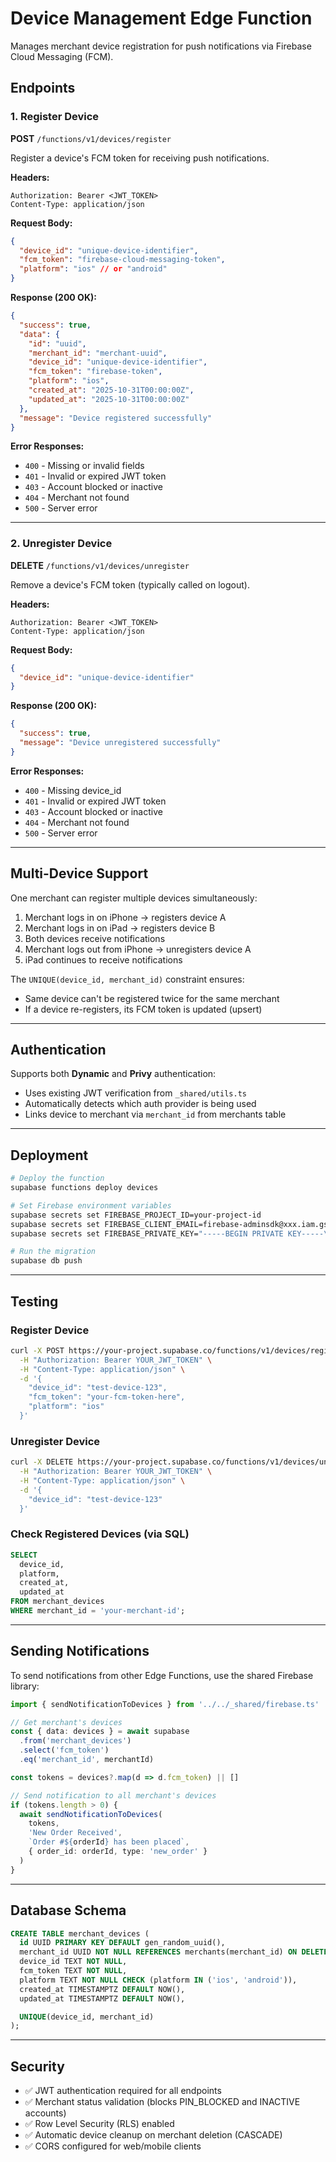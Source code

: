# Device Management Edge Function

Manages merchant device registration for push notifications via Firebase Cloud Messaging (FCM).

## Endpoints

### 1. Register Device
**POST** `/functions/v1/devices/register`

Register a device's FCM token for receiving push notifications.

**Headers:**
```
Authorization: Bearer <JWT_TOKEN>
Content-Type: application/json
```

**Request Body:**
```json
{
  "device_id": "unique-device-identifier",
  "fcm_token": "firebase-cloud-messaging-token",
  "platform": "ios" // or "android"
}
```

**Response (200 OK):**
```json
{
  "success": true,
  "data": {
    "id": "uuid",
    "merchant_id": "merchant-uuid",
    "device_id": "unique-device-identifier",
    "fcm_token": "firebase-token",
    "platform": "ios",
    "created_at": "2025-10-31T00:00:00Z",
    "updated_at": "2025-10-31T00:00:00Z"
  },
  "message": "Device registered successfully"
}
```

**Error Responses:**
- `400` - Missing or invalid fields
- `401` - Invalid or expired JWT token
- `403` - Account blocked or inactive
- `404` - Merchant not found
- `500` - Server error

---

### 2. Unregister Device
**DELETE** `/functions/v1/devices/unregister`

Remove a device's FCM token (typically called on logout).

**Headers:**
```
Authorization: Bearer <JWT_TOKEN>
Content-Type: application/json
```

**Request Body:**
```json
{
  "device_id": "unique-device-identifier"
}
```

**Response (200 OK):**
```json
{
  "success": true,
  "message": "Device unregistered successfully"
}
```

**Error Responses:**
- `400` - Missing device_id
- `401` - Invalid or expired JWT token
- `403` - Account blocked or inactive
- `404` - Merchant not found
- `500` - Server error

---

## Multi-Device Support

One merchant can register multiple devices simultaneously:

1. Merchant logs in on iPhone → registers device A
2. Merchant logs in on iPad → registers device B
3. Both devices receive notifications
4. Merchant logs out from iPhone → unregisters device A
5. iPad continues to receive notifications

The `UNIQUE(device_id, merchant_id)` constraint ensures:
- Same device can't be registered twice for the same merchant
- If a device re-registers, its FCM token is updated (upsert)

---

## Authentication

Supports both **Dynamic** and **Privy** authentication:

- Uses existing JWT verification from `_shared/utils.ts`
- Automatically detects which auth provider is being used
- Links device to merchant via `merchant_id` from merchants table

---

## Deployment

```bash
# Deploy the function
supabase functions deploy devices

# Set Firebase environment variables
supabase secrets set FIREBASE_PROJECT_ID=your-project-id
supabase secrets set FIREBASE_CLIENT_EMAIL=firebase-adminsdk@xxx.iam.gserviceaccount.com
supabase secrets set FIREBASE_PRIVATE_KEY="-----BEGIN PRIVATE KEY-----\n...\n-----END PRIVATE KEY-----\n"

# Run the migration
supabase db push
```

---

## Testing

### Register Device
```bash
curl -X POST https://your-project.supabase.co/functions/v1/devices/register \
  -H "Authorization: Bearer YOUR_JWT_TOKEN" \
  -H "Content-Type: application/json" \
  -d '{
    "device_id": "test-device-123",
    "fcm_token": "your-fcm-token-here",
    "platform": "ios"
  }'
```

### Unregister Device
```bash
curl -X DELETE https://your-project.supabase.co/functions/v1/devices/unregister \
  -H "Authorization: Bearer YOUR_JWT_TOKEN" \
  -H "Content-Type: application/json" \
  -d '{
    "device_id": "test-device-123"
  }'
```

### Check Registered Devices (via SQL)
```sql
SELECT
  device_id,
  platform,
  created_at,
  updated_at
FROM merchant_devices
WHERE merchant_id = 'your-merchant-id';
```

---

## Sending Notifications

To send notifications from other Edge Functions, use the shared Firebase library:

```typescript
import { sendNotificationToDevices } from '../../_shared/firebase.ts'

// Get merchant's devices
const { data: devices } = await supabase
  .from('merchant_devices')
  .select('fcm_token')
  .eq('merchant_id', merchantId)

const tokens = devices?.map(d => d.fcm_token) || []

// Send notification to all merchant's devices
if (tokens.length > 0) {
  await sendNotificationToDevices(
    tokens,
    'New Order Received',
    `Order #${orderId} has been placed`,
    { order_id: orderId, type: 'new_order' }
  )
}
```

---

## Database Schema

```sql
CREATE TABLE merchant_devices (
  id UUID PRIMARY KEY DEFAULT gen_random_uuid(),
  merchant_id UUID NOT NULL REFERENCES merchants(merchant_id) ON DELETE CASCADE,
  device_id TEXT NOT NULL,
  fcm_token TEXT NOT NULL,
  platform TEXT NOT NULL CHECK (platform IN ('ios', 'android')),
  created_at TIMESTAMPTZ DEFAULT NOW(),
  updated_at TIMESTAMPTZ DEFAULT NOW(),

  UNIQUE(device_id, merchant_id)
);
```

---

## Security

- ✅ JWT authentication required for all endpoints
- ✅ Merchant status validation (blocks PIN_BLOCKED and INACTIVE accounts)
- ✅ Row Level Security (RLS) enabled
- ✅ Automatic device cleanup on merchant deletion (CASCADE)
- ✅ CORS configured for web/mobile clients
